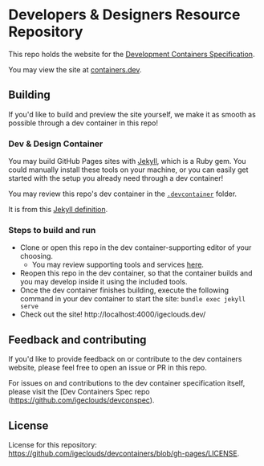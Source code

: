 # Developers & Designers Resource Repository

This repo holds the website for the [Development Containers Specification](https://github.com/devcontainers/spec).

You may view the site at [containers.dev](https://igecloud.dev).

## Building

If you'd like to build and preview the site yourself, we make it as smooth as possible through a dev container in this repo!

### Dev & Design Container

You may build GitHub Pages sites with [Jekyll](https://jekyllrb.com/), which is a Ruby gem. You could manually install these tools on your machine, or you can easily get started with the setup you already need through a dev container!

You may review this repo's dev container in the [`.devcontainer`](https://github.com/igeclouds/igeclouds.dev/tree/gh-pages/.devcontainer) folder.

It is from this [Jekyll definition](https://github.com/microsoft/vscode-dev-containers/tree/main/containers/jekyll).

### Steps to build and run

* Clone or open this repo in the dev container-supporting editor of your choosing.
     * You may review supporting tools and services [here](https://igeclouds.dev/supporting).
* Reopen this repo in the dev container, so that the container builds and you may develop inside it using the included tools. 
* Once the dev container finishes building, execute the following command in your dev container to start the site: `bundle exec jekyll serve`
* Check out the site! http://localhost:4000/igeclouds.dev/

## Feedback and contributing 

If you'd like to provide feedback on or contribute to the dev containers website, please feel free to open an issue or PR in this repo.

For issues on and contributions to the dev container specification itself, please visit the [Dev Containers Spec repo (https://github.com/igeclouds/devconspec).

## License

License for this repository: https://github.com/igeclouds/devcontainers/blob/gh-pages/LICENSE.
